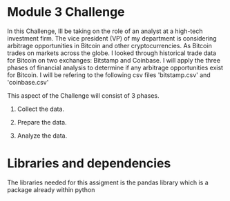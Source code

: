 # Module 3 Challenge
In this Challenge, Ill be taking on the role of an analyst at a high-tech investment firm. The vice president (VP) of my department is considering arbitrage opportunities in Bitcoin and other cryptocurrencies. As Bitcoin trades on markets across the globe. I looked through historical trade data for Bitcoin on two exchanges: Bitstamp and Coinbase. I will apply the three phases of financial analysis to determine if any arbitrage opportunities exist for Bitcoin. I will be refering to the following csv files 'bitstamp.csv' and 'coinbase.csv'

This aspect of the Challenge will consist of 3 phases.

1. Collect the data.

2. Prepare the data.

3. Analyze the data. 


# Libraries and dependencies 
The libraries needed for this assigment is the pandas library which is a package already within python